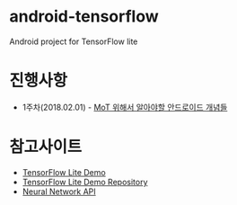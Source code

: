 # android-tensorflow
Android project for TensorFlow lite

# 진행사항
* 1주차(2018.02.01) - [MoT 위해서 알아야할 안드로이드 개념들](https://docs.google.com/document/d/1ddP-4kuiUmyYqdfUixzGld7wUUpCueqSO8fEH_EjSoo/edit?usp=sharing)

# 참고사이트
* [TensorFlow Lite Demo](https://www.tensorflow.org/mobile/tflite/demo_android)
* [TensorFlow Lite Demo Repository](https://github.com/tensorflow/tensorflow/tree/master/tensorflow/examples/android)
* [Neural Network API](https://developer.android.com/ndk/guides/neuralnetworks/index.html)
